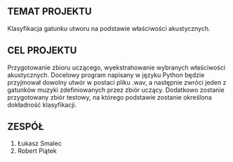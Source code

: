 ## TEMAT PROJEKTU
 Klasyfikacja gatunku utworu na podstawie właściwości akustycznych.

## CEL PROJEKTU

Przygotowanie zbioru uczącego, wyekstrahowanie wybranych właściwości akustycznych. Docelowy program napisany w języku Python będzie przyjmował dowolny utwór w postaci pliku .wav, a następnie zwróci jeden z gatunków muzyki zdefiniowanych przez zbiór uczący. Dodatkowo zostanie przygotowany zbiór testowy, na którego podstawie zostanie określona dokładność klasyfikacji.

## ZESPÓŁ
1. Łukasz Smalec
2. Robert Piątek
